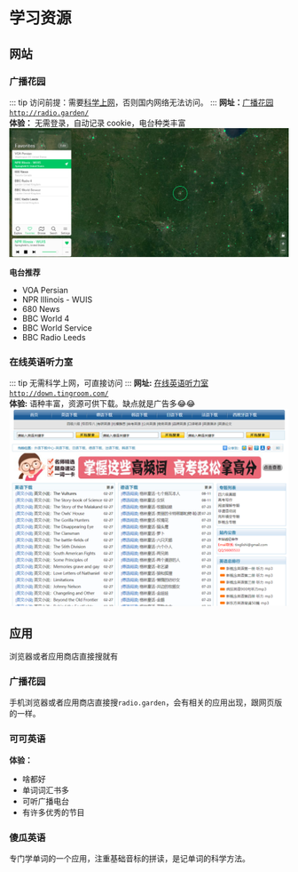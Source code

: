 # 学习资源

## 网站

### 广播花园

::: tip
访问前提：需要[科学上网](https://tly89.com/zh/)，否则国内网络无法访问。
:::
**网址：**[广播花园`http://radio.garden/`](http://radio.garden/) <br/>
**体验：** 无需登录，自动记录 cookie，电台种类丰富
![广播花园](../../images/study/01.png)

**电台推荐**

- VOA Persian
- NPR IIIinois - WUIS
- 680 News
- BBC World 4
- BBC World Service
- BBC Radio Leeds

### 在线英语听力室

::: tip
无需科学上网，可直接访问
:::
**网址:** [在线英语听力室`http://down.tingroom.com/`](http://down.tingroom.com/) <br/>
**体验:** 语种丰富，资源可供下载。缺点就是广告多:joy::joy:
![在线英语听力室](../../images/study/02.png)

## 应用

浏览器或者应用商店直接搜就有

### 广播花园

手机浏览器或者应用商店直接搜`radio.garden`，会有相关的应用出现，跟网页版的一样。

### 可可英语

**体验：**

- 啥都好
- 单词词汇书多
- 可听广播电台
- 有许多优秀的节目

### 傻瓜英语

专门学单词的一个应用，注重基础音标的拼读，是记单词的科学方法。
